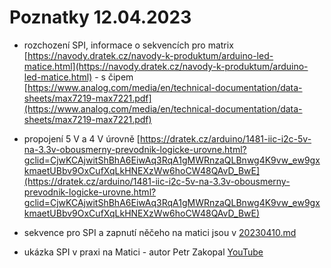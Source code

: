 # Poznatky 12.04.2023

- rozchození SPI, informace o sekvencích pro matrix [https://navody.dratek.cz/navody-k-produktum/arduino-led-matice.html](https://navody.dratek.cz/navody-k-produktum/arduino-led-matice.html) - s čipem [https://www.analog.com/media/en/technical-documentation/data-sheets/max7219-max7221.pdf](https://www.analog.com/media/en/technical-documentation/data-sheets/max7219-max7221.pdf)
- propojení 5 V a 4 V úrovně [https://dratek.cz/arduino/1481-iic-i2c-5v-na-3.3v-obousmerny-prevodnik-logicke-urovne.html?gclid=CjwKCAjwitShBhA6EiwAq3RqA1gMWRnzaQLBnwg4K9vw_ew9gxkmaetUBbv9OxCufXqLkHNEXzWw6hoCW48QAvD_BwE](https://dratek.cz/arduino/1481-iic-i2c-5v-na-3.3v-obousmerny-prevodnik-logicke-urovne.html?gclid=CjwKCAjwitShBhA6EiwAq3RqA1gMWRnzaQLBnwg4K9vw_ew9gxkmaetUBbv9OxCufXqLkHNEXzWw6hoCW48QAvD_BwE)
- sekvence pro SPI a zapnutí něčeho na matici jsou v [20230410.md](./20230410.md)

- ukázka SPI v praxi na Matici - autor Petr Zakopal [YouTube](https://youtu.be/HklMqQCESCA)
